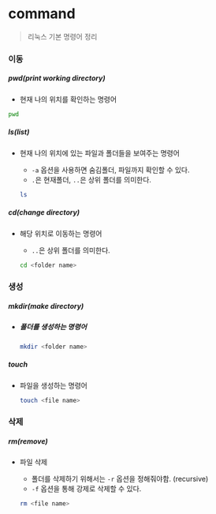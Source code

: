 # command

> 리눅스 기본 명령어 정리



### 이동

##### pwd(print working directory)

-  현재 나의 위치를 확인하는 명령어

  ```bash
  pwd
  ```



##### ls(list)

- 현재 나의 위치에 있는 파일과 폴더들을 보여주는 명령어

  - `-a` 옵션을 사용하면 숨김폴더, 파일까지 확인할 수 있다. 
  - `.`은 현재폴더, `..`은 상위 폴더를 의미한다.

  ```bash
  ls
  ```

  

##### cd(change directory)

- 해당 위치로 이동하는 명령어

  - `..`은 상위 폴더를 의미한다.

  ```bash
  cd <folder name>
  ```

  

### 생성

##### mkdir(make directory)

- ##### 폴더를 생성하는 명령어

  ```bash
  mkdir <folder name>
  ```



##### touch

- 파일을 생성하는 명령어

  ```bash
  touch <file name>
  ```



### 삭제

##### rm(remove)

- 파일 삭제

  - 폴더를 삭제하기 위해서는 `-r` 옵션을 정해줘야함. (recursive)
  - `-f` 옵션을 통해 강제로 삭제할 수 있다. 

  ```bash
  rm <file name>
  ```





